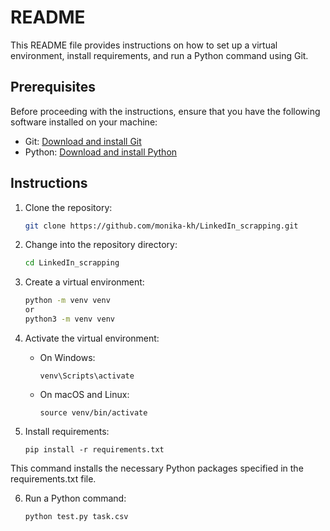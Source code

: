 # README

This README file provides instructions on how to set up a virtual environment, install requirements, and run a Python command using Git.

## Prerequisites

Before proceeding with the instructions, ensure that you have the following software installed on your machine:

- Git: [Download and install Git](https://git-scm.com/downloads)
- Python: [Download and install Python](https://www.python.org/downloads/)

## Instructions

1. Clone the repository: 

    ```sh
    git clone https://github.com/monika-kh/LinkedIn_scrapping.git
    ```
2. Change into the repository directory:
    ```sh
    cd LinkedIn_scrapping
    ```
3. Create a virtual environment:
    ```sh
    python -m venv venv
    or
    python3 -m venv venv
    ```
4. Activate the virtual environment:

    - On Windows:
      ```
      venv\Scripts\activate
      ```
    - On macOS and Linux:
      ```
      source venv/bin/activate
      ```
5. Install requirements:
    ```
    pip install -r requirements.txt
    ```
  This command installs the necessary Python packages specified in the requirements.txt file.

6. Run a Python command:
    ```
    python test.py task.csv
    ```

